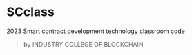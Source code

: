 # SCclass

2023 Smart contract development technology classroom  code
> by INDUSTRY COLLEGE OF BLOCKCHAIN